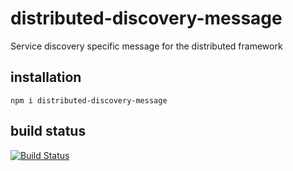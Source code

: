# distributed-discovery-message

Service discovery specific message for the distributed framework

## installation

	npm i distributed-discovery-message

## build status

[![Build Status](https://travis-ci.org/eventEmitter/distributed-discovery-message.png?branch=master)](https://travis-ci.org/eventEmitter/distributed-discovery-message)